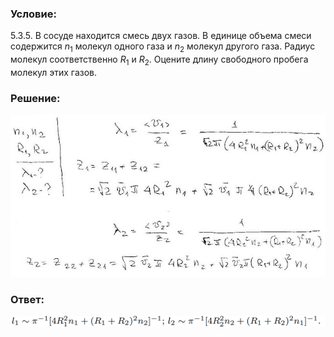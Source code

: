 ###  Условие: 

$5.3.5.$ В сосуде находится смесь двух газов. В единице объема смеси содержится $n_1$ молекул одного газа и $n_2$ молекул другого газа. Радиус молекул соответственно $R_1$ и $R_2$. Оцените длину свободного пробега молекул этих газов. 

###  Решение: 

![|640x330, 67%](../../img/5.3.5/sol.jpg) 

###  Ответ: 

![|1465x50, 67%](../../img/5.3.5/ans.png) 

